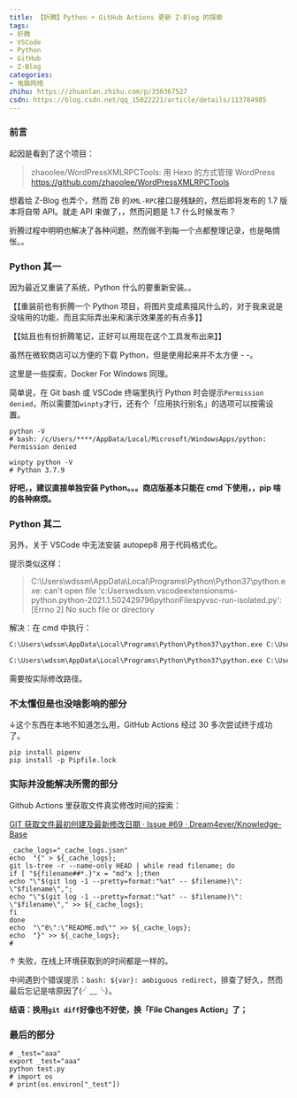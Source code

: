 ```yaml
---
title: 【折腾】Python + GitHub Actions 更新 Z-Blog 的探索
tags:
- 折腾
- VSCode
- Python
- GitHub
- Z-Blog
categories:
- 电脑网络
zhihu: https://zhuanlan.zhihu.com/p/350367527
csdn: https://blog.csdn.net/qq_15022221/article/details/113784985
---
```


### 前言

起因是看到了这个项目：

> zhaoolee/WordPressXMLRPCTools: 用 Hexo 的方式管理 WordPress
> https://github.com/zhaoolee/WordPressXMLRPCTools

想着给 Z-Blog 也弄个，然而 ZB 的`XML-RPC`接口是残缺的，然后即将发布的 1.7 版本将自带 API。就走 API 来做了，，然而问题是 1.7 什么时候发布？

折腾过程中明明也解决了各种问题，然而做不到每一个点都整理记录，也是略惆怅。。

<!--more-->

### Python 其一

因为最近又重装了系统，Python 什么的要重新安装。。

【【重装前也有折腾一个 Python 项目，将图片变成素描风什么的，对于我来说是没啥用的功能，而且实际弄出来和演示效果差的有点多】】

【【姑且也有份折腾笔记，正好可以用现在这个工具发布出来】】

虽然在微软商店可以方便的下载 Python，但是使用起来并不太方便 - -。

这里是一些探索，Docker For Windows 同理。

简单说，在 Git bash 或 VSCode 终端里执行 Python 时会提示`Permission denied`，所以需要加`winpty`才行，还有个「应用执行别名」的选项可以按需设置。

```shell
python -V
# bash: /c/Users/****/AppData/Local/Microsoft/WindowsApps/python: Permission denied

winpty python -V
# Python 3.7.9
```

**好吧，，建议直接单独安装 Python。。。商店版基本只能在 cmd 下使用，，pip 啥的各种麻烦。**

### Python 其二

另外，关于 VSCode 中无法安装 autopep8 用于代码格式化。

提示类似这样：

> C:\Users\wdssm\AppData\Local\Programs\Python\Python37\python.exe: can't open file 'c:Userswdssm.vscodeextensionsms-python.python-2021.1.502429796pythonFilespyvsc-run-isolated.py': [Errno 2] No such file or directory

解决：在 cmd 中执行：

```bat
C:\Users\wdssm\AppData\Local\Programs\Python\Python37\python.exe C:\Users\wdssm\.vscode\extensions\ms-python.python-2021.1.502429796\pythonFiles\pyvsc-run-isolated.py pip install -U autopep8

C:\Users\wdssm\AppData\Local\Programs\Python\Python37\python.exe C:\Users\wdssm\.vscode\extensions\ms-python.python-2021.1.502429796\pythonFiles\pyvsc-run-isolated.py pip install -U pylint --user
```

需要按实际修改路径。

### 不太懂但是也没啥影响的部分

↓这个东西在本地不知道怎么用，GitHub Actions 经过 30 多次尝试终于成功了。

```shell
pip install pipenv
pip install -p Pipfile.lock
```

### 实际并没能解决所需的部分

Github Actions 里获取文件真实修改时间的探索：

[GIT 获取文件最初创建及最新修改日期 · Issue #69 · Dream4ever/Knowledge-Base](https://github.com/Dream4ever/Knowledge-Base/issues/69 "GIT 获取文件最初创建及最新修改日期 · Issue #69 · Dream4ever/Knowledge-Base")

```shell
_cache_logs="_cache_logs.json"
echo  "{" > ${_cache_logs};
git ls-tree -r --name-only HEAD | while read filename; do
if [ "${filename##*.}"x = "md"x ];then
echo "\"$(git log -1 --pretty=format:"%at" -- $filename)\": \"$filename\",";
echo "\"$(git log -1 --pretty=format:"%at" -- $filename)\": \"$filename\"," >> ${_cache_logs};
fi
done
echo  "\"0\":\"README.md\"" >> ${_cache_logs};
echo  "}" >> ${_cache_logs};
#
```
↑ 失败，在线上环境获取到的时间都是一样的。

中间遇到个错误提示：`bash: ${var}: ambiguous redirect`，排查了好久，然而最后忘记是啥原因了(╯﹏╰）。

**结语：换用`git diff`好像也不好使，换「File Changes Action」了；**

### 最后的部分

```shell
# _test="aaa"
export _test="aaa"
python test.py
# import os
# print(os.environ["_test"])
```
